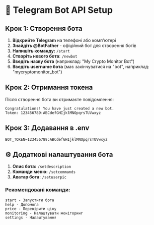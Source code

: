 # 🤖 Telegram Bot API Setup

## Крок 1: Створення бота

1. **Відкрийте Telegram** на телефоні або комп'ютері
2. **Знайдіть @BotFather** - офіційний бот для створення ботів
3. **Напишіть команду:** `/start`
4. **Створіть нового бота:** `/newbot`
5. **Введіть назву бота** (наприклад: "My Crypto Monitor Bot")
6. **Введіть username бота** (має закінчуватися на "bot", наприклад: "mycryptomonitor_bot")

## Крок 2: Отримання токена

Після створення бота ви отримаєте повідомлення:
```
Congratulations! You have just created a new bot.
Token: 123456789:ABCdefGHIjklMNOpqrsTUVwxyz
```

## Крок 3: Додавання в .env

```env
BOT_TOKEN=123456789:ABCdefGHIjklMNOpqrsTUVwxyz
```

## ⚙️ Додаткові налаштування бота

1. **Опис бота:** `/setdescription`
2. **Команди меню:** `/setcommands`
3. **Аватар бота:** `/setuserpic`

### Рекомендовані команди:
```
start - Запустити бота
help - Допомога
price - Перевірити ціну
monitoring - Налаштувати моніторинг
settings - Налаштування
```
